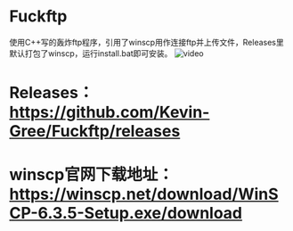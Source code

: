 # Fuckftp
使用C++写的轰炸ftp程序，引用了winscp用作连接ftp并上传文件，Releases里默认打包了winscp，运行install.bat即可安装。
![video](https://github.com/user-attachments/assets/cabd35e7-d135-4c91-91d8-d7c6f439b970)
# Releases：https://github.com/Kevin-Gree/Fuckftp/releases
# winscp官网下载地址：https://winscp.net/download/WinSCP-6.3.5-Setup.exe/download
